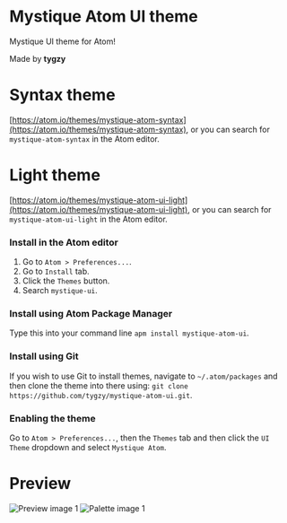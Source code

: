 # Mystique Atom UI theme

Mystique UI theme for Atom!

Made by __tygzy__

# Syntax theme

[https://atom.io/themes/mystique-atom-syntax](https://atom.io/themes/mystique-atom-syntax), or you can search for `mystique-atom-syntax` in the Atom editor.

# Light theme

[https://atom.io/themes/mystique-atom-ui-light](https://atom.io/themes/mystique-atom-ui-light), or you can search for `mystique-atom-ui-light` in the Atom editor.

### Install in the Atom editor

1. Go to `Atom > Preferences...`.
2. Go to `Install` tab.
3. Click the `Themes` button.
4. Search `mystique-ui`.

### Install using Atom Package Manager

Type this into your command line `apm install mystique-atom-ui`.

### Install using Git

If you wish to use Git to install themes, navigate to `~/.atom/packages` and then clone the theme into there using: `git clone https://github.com/tygzy/mystique-atom-ui.git`.

### Enabling the theme

Go to `Atom > Preferences...`, then the `Themes` tab and then click the `UI Theme` dropdown and select `Mystique Atom`.

# Preview

![Preview image 1](https://i.imgur.com/eflEQhP.png)
![Palette image 1](https://i.imgur.com/L3RMFNl.png)
